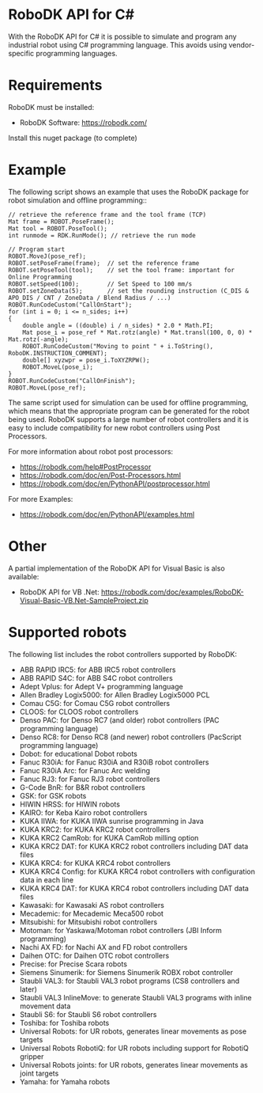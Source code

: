 RoboDK API for C#
=================

With the RoboDK API for C# it is possible to simulate and program any industrial robot using C# programming language. This avoids using vendor-specific programming languages.

Requirements
============

RoboDK must be installed:
 * RoboDK Software: https://robodk.com/

Install this nuget package (to complete)

Example
=======

The following script shows an example that uses the RoboDK package for robot simulation and offline programming::

    // retrieve the reference frame and the tool frame (TCP)
    Mat frame = ROBOT.PoseFrame();
    Mat tool = ROBOT.PoseTool();
    int runmode = RDK.RunMode(); // retrieve the run mode 
    
    // Program start
    ROBOT.MoveJ(pose_ref);
    ROBOT.setPoseFrame(frame);  // set the reference frame
    ROBOT.setPoseTool(tool);    // set the tool frame: important for Online Programming
    ROBOT.setSpeed(100);        // Set Speed to 100 mm/s
    ROBOT.setZoneData(5);       // set the rounding instruction (C_DIS & APO_DIS / CNT / ZoneData / Blend Radius / ...)
    ROBOT.RunCodeCustom("CallOnStart");
    for (int i = 0; i <= n_sides; i++)
    {
        double angle = ((double) i / n_sides) * 2.0 * Math.PI;
        Mat pose_i = pose_ref * Mat.rotz(angle) * Mat.transl(100, 0, 0) * Mat.rotz(-angle);
        ROBOT.RunCodeCustom("Moving to point " + i.ToString(), RoboDK.INSTRUCTION_COMMENT);
        double[] xyzwpr = pose_i.ToXYZRPW();
        ROBOT.MoveL(pose_i);
    }
    ROBOT.RunCodeCustom("CallOnFinish");
    ROBOT.MoveL(pose_ref);

The same script used for simulation can be used for offline programming, which means that the appropriate program can be generated for the robot being used. RoboDK supports a large number of robot controllers and it is easy to include compatibility for new robot controllers using Post Processors.

For more information about robot post processors:
 * https://robodk.com/help#PostProcessor
 * https://robodk.com/doc/en/Post-Processors.html
 * https://robodk.com/doc/en/PythonAPI/postprocessor.html

For more Examples:
 * https://robodk.com/doc/en/PythonAPI/examples.html

 
Other
=====

A partial implementation of the RoboDK API for Visual Basic is also available:
 * RoboDK API for VB .Net: https://robodk.com/doc/examples/RoboDK-Visual-Basic-VB.Net-SampleProject.zip

Supported robots
================

The following list includes the robot controllers supported by RoboDK:
 * ABB RAPID IRC5: for ABB IRC5 robot controllers
 * ABB RAPID S4C: for ABB S4C robot controllers
 * Adept Vplus: for Adept V+ programming language
 * Allen Bradley Logix5000: for Allen Bradley Logix5000 PCL
 * Comau C5G: for Comau C5G robot controllers
 * CLOOS: for CLOOS robot controllers
 * Denso PAC: for Denso RC7 (and older) robot controllers (PAC programming language)
 * Denso RC8: for Denso RC8 (and newer) robot controllers (PacScript programming language)
 * Dobot: for educational Dobot robots
 * Fanuc R30iA: for Fanuc R30iA and R30iB robot controllers
 * Fanuc R30iA Arc: for Fanuc Arc welding
 * Fanuc RJ3: for Fanuc RJ3 robot controllers
 * G-Code BnR: for B&R robot controllers
 * GSK: for GSK robots
 * HIWIN HRSS: for HIWIN robots
 * KAIRO: for Keba Kairo robot controllers
 * KUKA IIWA: for KUKA IIWA sunrise programming in Java
 * KUKA KRC2: for KUKA KRC2 robot controllers
 * KUKA KRC2 CamRob: for KUKA CamRob milling option
 * KUKA KRC2 DAT: for KUKA KRC2 robot controllers including DAT data files
 * KUKA KRC4: for KUKA KRC4 robot controllers
 * KUKA KRC4 Config: for KUKA KRC4 robot controllers with configuration data in each line
 * KUKA KRC4 DAT: for KUKA KRC4 robot controllers including DAT data files
 * Kawasaki: for Kawasaki AS robot controllers
 * Mecademic: for Mecademic Meca500 robot
 * Mitsubishi: for Mitsubishi robot controllers
 * Motoman: for Yaskawa/Motoman robot controllers (JBI Inform programming)
 * Nachi AX FD: for Nachi AX and FD robot controllers
 * Daihen OTC: for Daihen OTC robot controllers
 * Precise: for Precise Scara robots
 * Siemens Sinumerik: for Siemens Sinumerik ROBX robot controller
 * Staubli VAL3: for Staubli VAL3 robot programs (CS8 controllers and later)
 * Staubli VAL3 InlineMove: to generate Staubli VAL3 programs with inline movement data
 * Staubli S6: for Staubli S6 robot controllers
 * Toshiba: for Toshiba robots
 * Universal Robots: for UR robots, generates linear movements as pose targets
 * Universal Robots RobotiQ: for UR robots including support for RobotiQ gripper
 * Universal Robots joints: for UR robots, generates linear movements as joint targets
 * Yamaha: for Yamaha robots